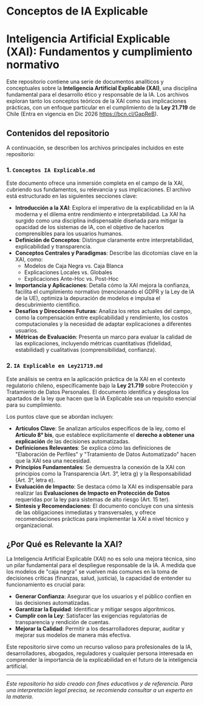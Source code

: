 # Conceptos de IA Explicable
# Inteligencia Artificial Explicable (XAI): Fundamentos y cumplimiento normativo

Este repositorio contiene una serie de documentos analíticos y conceptuales sobre la **Inteligencia Artificial Explicable (XAI)**, una disciplina fundamental para el desarrollo ético y responsable de la IA. Los archivos exploran tanto los conceptos teóricos de la XAI como sus implicaciones prácticas, con un enfoque particular en el cumplimiento de la **Ley 21.719** de Chile (Entra en vigencia en Dic 2026 https://bcn.cl/GapReB).

## Contenidos del repositorio

A continuación, se describen los archivos principales incluidos en este repositorio:

### 1. `Conceptos IA Explicable.md`

Este documento ofrece una inmersión completa en el campo de la XAI, cubriendo sus fundamentos, su relevancia y sus implicaciones. El archivo está estructurado en las siguientes secciones clave:

-   **Introducción a la XAI**: Explora el imperativo de la explicabilidad en la IA moderna y el dilema entre rendimiento e interpretabilidad. La XAI ha surgido como una disciplina indispensable diseñada para mitigar la opacidad de los sistemas de IA, con el objetivo de hacerlos comprensibles para los usuarios humanos.
-   **Definición de Conceptos**: Distingue claramente entre interpretabilidad, explicabilidad y transparencia.
-   **Conceptos Centrales y Paradigmas**: Describe las dicotomías clave en la XAI, como:
    -   Modelos de Caja Negra vs. Caja Blanca
    -   Explicaciones Locales vs. Globales
    -   Explicaciones Ante-Hoc vs. Post-Hoc
-   **Importancia y Aplicaciones**: Detalla cómo la XAI mejora la confianza, facilita el cumplimiento normativo (mencionando el GDPR y la Ley de IA de la UE), optimiza la depuración de modelos e impulsa el descubrimiento científico.
-   **Desafíos y Direcciones Futuras**: Analiza los retos actuales del campo, como la compensación entre explicabilidad y rendimiento, los costos computacionales y la necesidad de adaptar explicaciones a diferentes usuarios.
-   **Métricas de Evaluación**: Presenta un marco para evaluar la calidad de las explicaciones, incluyendo métricas cuantitativas (fidelidad, estabilidad) y cualitativas (comprensibilidad, confianza).

### 2. `IA Explicable en Ley21719.md`

Este análisis se centra en la aplicación práctica de la XAI en el contexto regulatorio chileno, específicamente bajo la **Ley 21.719** sobre Protección y Tratamiento de Datos Personales. El documento identifica y desglosa los apartados de la ley que hacen que la IA Explicable sea un requisito esencial para su cumplimiento.

Los puntos clave que se abordan incluyen:

-   **Artículos Clave**: Se analizan artículos específicos de la ley, como el **Artículo 8° bis**, que establece explícitamente el **derecho a obtener una explicación** de las decisiones automatizadas.
-   **Definiciones Relevantes**: Se explica cómo las definiciones de "Elaboración de Perfiles" y "Tratamiento de Datos Automatizado" hacen que la XAI sea una necesidad.
-   **Principios Fundamentales**: Se demuestra la conexión de la XAI con principios como la Transparencia (Art. 3°, letra g) y la Responsabilidad (Art. 3°, letra e).
-   **Evaluación de Impacto**: Se destaca cómo la XAI es indispensable para realizar las **Evaluaciones de Impacto en Protección de Datos** requeridas por la ley para sistemas de alto riesgo (Art. 15 ter).
-   **Síntesis y Recomendaciones**: El documento concluye con una síntesis de las obligaciones inmediatas y transversales, y ofrece recomendaciones prácticas para implementar la XAI a nivel técnico y organizacional.

## ¿Por Qué es Relevante la XAI?

La Inteligencia Artificial Explicable (XAI) no es solo una mejora técnica, sino un pilar fundamental para el despliegue responsable de la IA. A medida que los modelos de "caja negra" se vuelven más comunes en la toma de decisiones críticas (finanzas, salud, justicia), la capacidad de entender su funcionamiento es crucial para:

-   **Generar Confianza**: Asegurar que los usuarios y el público confíen en las decisiones automatizadas.
-   **Garantizar la Equidad**: Identificar y mitigar sesgos algorítmicos.
-   **Cumplir con la Ley**: Satisfacer las exigencias regulatorias de transparencia y rendición de cuentas.
-   **Mejorar la Calidad**: Permitir a los desarrolladores depurar, auditar y mejorar sus modelos de manera más efectiva.

Este repositorio sirve como un recurso valioso para profesionales de la IA, desarrolladores, abogados, reguladores y cualquier persona interesada en comprender la importancia de la explicabilidad en el futuro de la inteligencia artificial.

---

_Este repositorio ha sido creado con fines educativos y de referencia. Para una interpretación legal precisa, se recomienda consultar a un experto en la materia._
